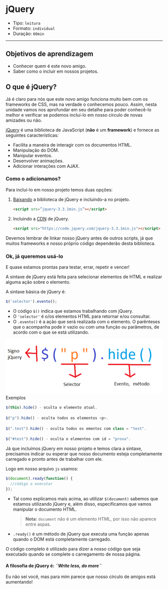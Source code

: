 # jQuery

- Tipo: `leitura`
- Formato: `individual`
- Duração: `60min`

***

## Objetivos de aprendizagem

- Conhecer quem é este novo amigo.
- Saber como o incluir em nossos projetos.

## O que é jQuery?

Já é claro para nós que este novo amigo funciona muito bem com os frameworks de
CSS, mas na verdade o conhecemos pouco. Assim, nesta unidade vamos nos
aprofundar em seu detalhe para poder conhecê-lo melhor e verificar se podemos
incluí-lo em nosso círculo de novas amizades ou não.

[jQuery](https://jquery.com/) é uma biblioteca de JavaScript (**não** é um
**framework**) e fornece as seguintes características:

- Facilita a maneira de interagir com os documentos HTML.
- Manipulação do DOM.
- Manipular eventos.
- Desenvolver animações.
- Adicionar interações com AJAX.

### Como o adicionamos?

Para incluí-lo em nosso projeto temos duas opções:

1. [Baixando](http://jquery.com/download/) a biblioteca de jQuery e incluindo-a
   no projeto.

   ```html
   <script src=”jquery-3.3.1min.js”></script>
   ```

2. Incluindo a [CDN](https://code.jquery.com/) de jQuery.

   ```html
   <script src="https://code.jquery.com/jquery-3.3.1min.js"></script>
   ```

Devemos lembrar de linkar nosso jQuery antes de outros scripts, já que muitos
frameworks e nosso próprio código dependerão desta biblioteca.

### Ok, já queremos usá-lo

E quase estamos prontas para testar, errar, repetir e vencer!

A sintaxe de jQuery está feita para selecionar elementos de HTML e realizar
alguma ação sobre o elemento.

A sintaxe básica de jQuery é:

```js
$('selector').evento();
```

- O código `$()` indica que estamos trabalhando com jQuery.
- O `'selector'` é o/os elementos HTML para retornar e/ou consultar.
- O `.evento()` é a ação que será realizada com o elemento. O parênteses que o
  acompanha pode ir vazio ou com uma função ou parâmetros, de acordo com o que
  se está utilizando.

![menu-lateral](images/sintaxis-jquery.png) Exemplos

```js
$(this).hide() - oculta o elemento atual.

$("p").hide() - oculta todos os elementos <p>.

$(".test").hide() - oculta todos os ementos com class = "test".

$("#test").hide() - oculta o elementeo com id = "prova".
```

Já que incluímos jQuery em nosso projeto e temos clara a sintaxe, precisamos
indicar ou esperar que nosso documento esteja completamente carregado e pronto
antes de trabalhar com ele.

Logo em nosso arquivo  `js` usamos:

```js
$(document).ready(function() {
  //código a executar
});
```

- Tal como explicamos mais acima, ao utilizar `$(document)` sabemos que estamos
  utilizando jQuery e, além disso, especificamos que vamos manipular o documento
  HTML.

  > **Nota:** `document` não é um elemento HTML, por isso não aparece entre
  > aspas.

- `.ready()` é um método de jQuery que executa uma função apenas quando o DOM
  está completamente carregado.

O código completo é utilizado para dizer a nosso código que seja executado
quando se complete o carregamento de nossa página.

#### A filosofia de jQuery é: *¨Write less, do more¨*

Eu não sei você, mas para mim parece que nosso círculo de amigos está
aumentando!
